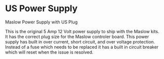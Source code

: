 # US Power Supply

Maslow Power Supply with US Plug

This is the original 5 Amp 12 Volt power supply to ship with the Maslow kits. It has the correct plug size for the Maslow controler board. This power supply has built in over current, short circuit, and over voltage protection. Instead of a fuse which needs to be replaced it has a built in circuit breaker which will reset when the issue is resolved.
